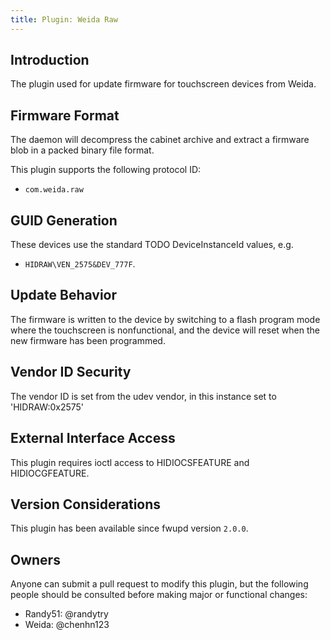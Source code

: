 ```yaml
---
title: Plugin: Weida Raw
---
```


## Introduction

The plugin used for update firmware for touchscreen devices from Weida.

## Firmware Format

The daemon will decompress the cabinet archive and extract a firmware blob in
a packed binary file format.

This plugin supports the following protocol ID:

* `com.weida.raw`

## GUID Generation

These devices use the standard TODO DeviceInstanceId values, e.g.

* `HIDRAW\VEN_2575&DEV_777F`.

## Update Behavior

The firmware is written to the device by switching to a flash program mode where the touchscreen is nonfunctional, and the device will reset when the new firmware has been programmed.

## Vendor ID Security

The vendor ID is set from the udev vendor, in this instance set to 'HIDRAW:0x2575'

## External Interface Access

This plugin requires ioctl access to HIDIOCSFEATURE and HIDIOCGFEATURE.

## Version Considerations

This plugin has been available since fwupd version `2.0.0`.

## Owners

Anyone can submit a pull request to modify this plugin, but the following people should be
consulted before making major or functional changes:

* Randy51: @randytry
* Weida: @chenhn123
